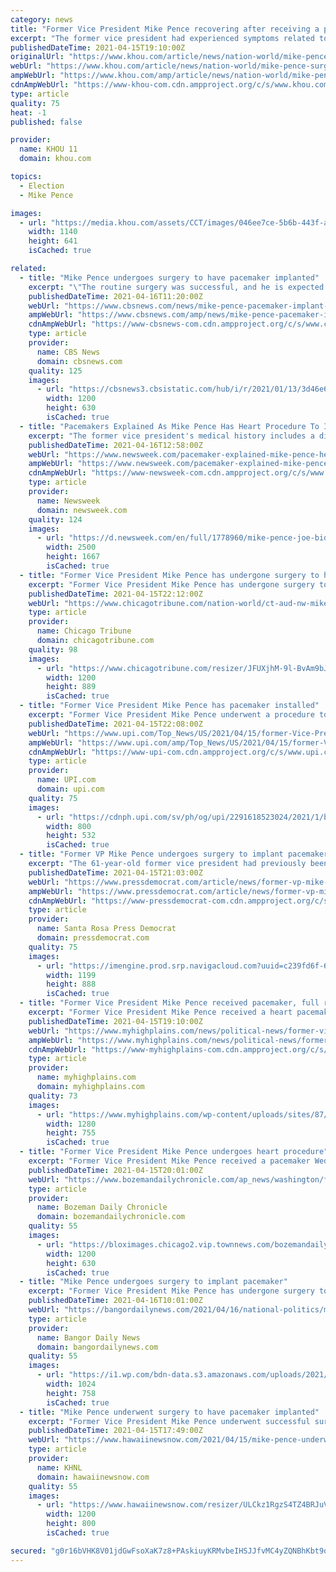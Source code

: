 ```yaml
---
category: news
title: "Former Vice President Mike Pence recovering after receiving a pacemaker"
excerpt: "The former vice president had experienced symptoms related to a slow heart rate and underwent surgery Wednesday to implant the pacemaker."
publishedDateTime: 2021-04-15T19:10:00Z
originalUrl: "https://www.khou.com/article/news/nation-world/mike-pence-surgery-to-install-pacemaker/507-aa0fca13-54e4-4db9-8066-6745fb754d54"
webUrl: "https://www.khou.com/article/news/nation-world/mike-pence-surgery-to-install-pacemaker/507-aa0fca13-54e4-4db9-8066-6745fb754d54"
ampWebUrl: "https://www.khou.com/amp/article/news/nation-world/mike-pence-surgery-to-install-pacemaker/507-aa0fca13-54e4-4db9-8066-6745fb754d54"
cdnAmpWebUrl: "https://www-khou-com.cdn.ampproject.org/c/s/www.khou.com/amp/article/news/nation-world/mike-pence-surgery-to-install-pacemaker/507-aa0fca13-54e4-4db9-8066-6745fb754d54"
type: article
quality: 75
heat: -1
published: false

provider:
  name: KHOU 11
  domain: khou.com

topics:
  - Election
  - Mike Pence

images:
  - url: "https://media.khou.com/assets/CCT/images/046ee7ce-5b6b-443f-abdf-86cfc7c9c394/046ee7ce-5b6b-443f-abdf-86cfc7c9c394_1140x641.jpg"
    width: 1140
    height: 641
    isCached: true

related:
  - title: "Mike Pence undergoes surgery to have pacemaker implanted"
    excerpt: "\"The routine surgery was successful, and he is expected to fully recover and return to normal activity in the coming days,\" Pence's office said."
    publishedDateTime: 2021-04-16T11:20:00Z
    webUrl: "https://www.cbsnews.com/news/mike-pence-pacemaker-implant-surgery/"
    ampWebUrl: "https://www.cbsnews.com/amp/news/mike-pence-pacemaker-implant-surgery/"
    cdnAmpWebUrl: "https://www-cbsnews-com.cdn.ampproject.org/c/s/www.cbsnews.com/amp/news/mike-pence-pacemaker-implant-surgery/"
    type: article
    provider:
      name: CBS News
      domain: cbsnews.com
    quality: 125
    images:
      - url: "https://cbsnews3.cbsistatic.com/hub/i/r/2021/01/13/3d46e6fa-c74e-41cc-be16-96e683b81c3e/thumbnail/1200x630/6416c4237a17d28bc745050913d7d613/gettyimages-1230408840.jpg"
        width: 1200
        height: 630
        isCached: true
  - title: "Pacemakers Explained As Mike Pence Has Heart Procedure To Implant Device"
    excerpt: "The former vice president's medical history includes a diagnosis of a heart condition known as left bundle branch block."
    publishedDateTime: 2021-04-16T12:58:00Z
    webUrl: "https://www.newsweek.com/pacemaker-explained-mike-pence-heart-procedure-implant-1584157"
    ampWebUrl: "https://www.newsweek.com/pacemaker-explained-mike-pence-heart-procedure-implant-1584157?amp=1"
    cdnAmpWebUrl: "https://www-newsweek-com.cdn.ampproject.org/c/s/www.newsweek.com/pacemaker-explained-mike-pence-heart-procedure-implant-1584157?amp=1"
    type: article
    provider:
      name: Newsweek
      domain: newsweek.com
    quality: 124
    images:
      - url: "https://d.newsweek.com/en/full/1778960/mike-pence-joe-bidens-inauguration.jpg"
        width: 2500
        height: 1667
        isCached: true
  - title: "Former Vice President Mike Pence has undergone surgery to have a pacemaker implanted"
    excerpt: "Former Vice President Mike Pence has undergone surgery to have a pacemaker implanted. His office says that Wednesday’s procedure went well and that Pence “is expected to fully recover and return to normal activity in the coming days."
    publishedDateTime: 2021-04-15T22:12:00Z
    webUrl: "https://www.chicagotribune.com/nation-world/ct-aud-nw-mike-pence-pacemaker-surgery-20210415-vgkxtm7tivd5tpqtr7j4t2jeqe-story.html"
    type: article
    provider:
      name: Chicago Tribune
      domain: chicagotribune.com
    quality: 98
    images:
      - url: "https://www.chicagotribune.com/resizer/JFUXjhM-9l-BvAm9bJbGSW23Ycw=/1200x0/top/cloudfront-us-east-1.images.arcpublishing.com/tronc/B74HBX4SQKFBKCOXTYC3223JTU.aspx"
        width: 1200
        height: 889
        isCached: true
  - title: "Former Vice President Mike Pence has pacemaker installed"
    excerpt: "Former Vice President Mike Pence underwent a procedure to install a pacemaker this week, his office announced Thursday."
    publishedDateTime: 2021-04-15T22:08:00Z
    webUrl: "https://www.upi.com/Top_News/US/2021/04/15/former-Vice-President-Mike-Pence-pacemaker-surgery/2291618523024/"
    ampWebUrl: "https://www.upi.com/amp/Top_News/US/2021/04/15/former-Vice-President-Mike-Pence-pacemaker-surgery/2291618523024/"
    cdnAmpWebUrl: "https://www-upi-com.cdn.ampproject.org/c/s/www.upi.com/amp/Top_News/US/2021/04/15/former-Vice-President-Mike-Pence-pacemaker-surgery/2291618523024/"
    type: article
    provider:
      name: UPI.com
      domain: upi.com
    quality: 75
    images:
      - url: "https://cdnph.upi.com/sv/ph/og/upi/2291618523024/2021/1/ba1077f3870cc8a125397f00953147e2/v1.5/Former-Vice-President-Mike-Pence-has-pacemaker-installed.jpg"
        width: 800
        height: 532
        isCached: true
  - title: "Former VP Mike Pence undergoes surgery to implant pacemaker"
    excerpt: "The 61-year-old former vice president had previously been diagnosed with a heart condition called asymptomatic left bundle branch block."
    publishedDateTime: 2021-04-15T21:03:00Z
    webUrl: "https://www.pressdemocrat.com/article/news/former-vp-mike-pence-undergoes-surgery-to-implant-pacemaker/"
    ampWebUrl: "https://www.pressdemocrat.com/article/news/former-vp-mike-pence-undergoes-surgery-to-implant-pacemaker/amp/"
    cdnAmpWebUrl: "https://www-pressdemocrat-com.cdn.ampproject.org/c/s/www.pressdemocrat.com/article/news/former-vp-mike-pence-undergoes-surgery-to-implant-pacemaker/amp/"
    type: article
    provider:
      name: Santa Rosa Press Democrat
      domain: pressdemocrat.com
    quality: 75
    images:
      - url: "https://imengine.prod.srp.navigacloud.com?uuid=c239fd6f-6fd3-5743-a73d-2d84e2da472a&type=primary&q=72&width=1200"
        width: 1199
        height: 888
        isCached: true
  - title: "Former Vice President Mike Pence received pacemaker, full recovery expected"
    excerpt: "Former Vice President Mike Pence received a heart pacemaker device during a routine surgery on Wednesday and is expected to fully recover, a spokesman said on Thursday."
    publishedDateTime: 2021-04-15T19:10:00Z
    webUrl: "https://www.myhighplains.com/news/political-news/former-vice-president-mike-pence-received-pacemaker-full-recovery-expected/"
    ampWebUrl: "https://www.myhighplains.com/news/political-news/former-vice-president-mike-pence-received-pacemaker-full-recovery-expected/amp/"
    cdnAmpWebUrl: "https://www-myhighplains-com.cdn.ampproject.org/c/s/www.myhighplains.com/news/political-news/former-vice-president-mike-pence-received-pacemaker-full-recovery-expected/amp/"
    type: article
    provider:
      name: myhighplains.com
      domain: myhighplains.com
    quality: 73
    images:
      - url: "https://www.myhighplains.com/wp-content/uploads/sites/87/2021/04/AP20245798042239-e1618513616944.jpg?w=1280"
        width: 1280
        height: 755
        isCached: true
  - title: "Former Vice President Mike Pence undergoes heart procedure"
    excerpt: "Former Vice President Mike Pence received a pacemaker Wednesday. Pence underwent the procedure at Inova Fairfax Medical Campus in Falls Church, Virginia, according to a statement. He is expected to fully recover and return to normal activity soon,"
    publishedDateTime: 2021-04-15T20:01:00Z
    webUrl: "https://www.bozemandailychronicle.com/ap_news/washington/former-vice-president-mike-pence-undergoes-heart-procedure/article_76f79267-263f-5bcb-9321-d2878f68831a.html"
    type: article
    provider:
      name: Bozeman Daily Chronicle
      domain: bozemandailychronicle.com
    quality: 55
    images:
      - url: "https://bloximages.chicago2.vip.townnews.com/bozemandailychronicle.com/content/tncms/custom/image/2ffee154-edef-11e4-a572-ab4a61dde6eb.png"
        width: 1200
        height: 630
        isCached: true
  - title: "Mike Pence undergoes surgery to implant pacemaker"
    excerpt: "Former Vice President Mike Pence has undergone surgery to have a pacemaker implanted. His office said that Wednesday’s procedure went well and that Pence “is expected to fully recover and return to normal activity in the coming days."
    publishedDateTime: 2021-04-16T10:01:00Z
    webUrl: "https://bangordailynews.com/2021/04/16/national-politics/mike-pence-undergoes-surgery-to-implant-pacemaker/"
    type: article
    provider:
      name: Bangor Daily News
      domain: bangordailynews.com
    quality: 55
    images:
      - url: "https://i1.wp.com/bdn-data.s3.amazonaws.com/uploads/2021/04/Mike-Pence.jpg?fit=1024%2C758&#038;ssl=1"
        width: 1024
        height: 758
        isCached: true
  - title: "Mike Pence underwent surgery to have pacemaker implanted"
    excerpt: "Former Vice President Mike Pence underwent successful surgery to have a pacemaker implanted, according to his office. CNN reported Pence began experiencing symptoms associated with a slow heartrate about two weeks and underwent surgery on Wednesday."
    publishedDateTime: 2021-04-15T17:49:00Z
    webUrl: "https://www.hawaiinewsnow.com/2021/04/15/mike-pence-underwent-surgery-have-pacemaker-implanted/"
    type: article
    provider:
      name: KHNL
      domain: hawaiinewsnow.com
    quality: 55
    images:
      - url: "https://www.hawaiinewsnow.com/resizer/ULCkz1RgzS4TZ4BRJuVbbYY8p_Q=/1200x0/cloudfront-us-east-1.images.arcpublishing.com/raycom/RFKZZCVLWJCSTJQRFSOEJJV43Y.jpg"
        width: 1200
        height: 800
        isCached: true

secured: "g0r16bVHK8V01jdGwFsoXaK7z8+PAskiuyKRMvbeIHSJJfvMC4yZQNBhKbt9oSxtrvHxlwCBynmImchNw7WDvliffPBz0RdYoc6XswE+h1PvgxWa+KmHxp2A0DuSSgQtYMLk8E9Swy2dnDlL56zOCp6W2QdUcqSZlv9/KL8vISzLE+lWh70nMGmMr4SozDbVRvPRGXGMqBb4u/8GpIszIUk4YsoWeTcXhYM9z/Nf9sh9gnESneihCbrDnx56k7zPrG0CQbO5TVzl75uOth2aSamIO8N8tfChFNM3mFid/FZD9VxvEu7o6DxF5sOQZ0iV5Sjsc+8PkfxI4M2akx9UVYNOZC3uucX+Vq8/gG4joEc=;FuwMfvGN2+Nysw0+BWiwHw=="
---
```


